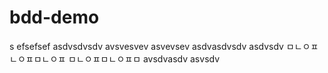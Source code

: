 # bdd-demo

s
efsefsef
asdvsdvsdv
avsvesvev
asvevsev
asdvasdvsdv
asdvsdv
ㅁㄴㅇㅍㄴㅇㅍㅁㄴㅇㅍ
ㅁㄴㅇㅍㅁㄴㅇㅍㅁ
avsdvasdv
asvsdv
